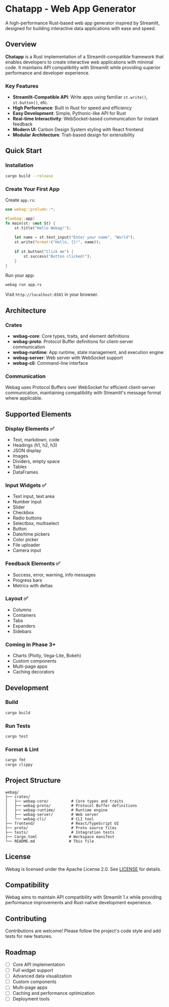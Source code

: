 # Chatapp - Web App Generator

A high-performance Rust-based web app generator inspired by Streamlit, designed for building interactive data applications with ease and speed.

## Overview

**Chatapp** is a Rust implementation of a Streamlit-compatible framework that enables developers to create interactive web applications with minimal code. It maintains API compatibility with Streamlit while providing superior performance and developer experience.

### Key Features

- **Streamlit-Compatible API**: Write apps using familiar `st.write()`, `st.button()`, etc.
- **High Performance**: Built in Rust for speed and efficiency
- **Easy Development**: Simple, Pythonic-like API for Rust
- **Real-time Interactivity**: WebSocket-based communication for instant feedback
- **Modern UI**: Carbon Design System styling with React frontend
- **Modular Architecture**: Trait-based design for extensibility

## Quick Start

### Installation

```bash
cargo build --release
```

### Create Your First App

Create `app.rs`:

```rust
use webag::prelude::*;

#[webag::app]
fn main(st: &mut St) {
    st.title("Hello Webag!");
    
    let name = st.text_input("Enter your name", "World");
    st.write(format!("Hello, {}!", name));
    
    if st.button("Click me") {
        st.success("Button clicked!");
    }
}
```

Run your app:

```bash
webag run app.rs
```

Visit `http://localhost:8501` in your browser.

## Architecture

### Crates

- **webag-core**: Core types, traits, and element definitions
- **webag-proto**: Protocol Buffer definitions for client-server communication
- **webag-runtime**: App runtime, state management, and execution engine
- **webag-server**: Web server with WebSocket support
- **webag-cli**: Command-line interface

### Communication

Webag uses Protocol Buffers over WebSocket for efficient client-server communication, maintaining compatibility with Streamlit's message format where applicable.

## Supported Elements

### Display Elements ✅
- Text, markdown, code
- Headings (h1, h2, h3)
- JSON display
- Images
- Dividers, empty space
- Tables
- DataFrames

### Input Widgets ✅
- Text input, text area
- Number input
- Slider
- Checkbox
- Radio buttons
- Selectbox, multiselect
- Button
- Date/time pickers
- Color picker
- File uploader
- Camera input

### Feedback Elements ✅
- Success, error, warning, info messages
- Progress bars
- Metrics with deltas

### Layout ✅
- Columns
- Containers
- Tabs
- Expanders
- Sidebars

### Coming in Phase 3+
- Charts (Plotly, Vega-Lite, Bokeh)
- Custom components
- Multi-page apps
- Caching decorators

## Development

### Build

```bash
cargo build
```

### Run Tests

```bash
cargo test
```

### Format & Lint

```bash
cargo fmt
cargo clippy
```

## Project Structure

```
webag/
├── crates/
│   ├── webag-core/          # Core types and traits
│   ├── webag-proto/         # Protocol Buffer definitions
│   ├── webag-runtime/       # Runtime engine
│   ├── webag-server/        # Web server
│   └── webag-cli/           # CLI tool
├── frontend/                # React/TypeScript UI
├── proto/                   # Proto source files
├── tests/                   # Integration tests
├── Cargo.toml              # Workspace manifest
└── README.md               # This file
```

## License

Webag is licensed under the Apache License 2.0. See [LICENSE](LICENSE) for details.

## Compatibility

Webag aims to maintain API compatibility with Streamlit 1.x while providing performance improvements and Rust-native development experience.

## Contributing

Contributions are welcome! Please follow the project's code style and add tests for new features.

## Roadmap

- [ ] Core API implementation
- [ ] Full widget support
- [ ] Advanced data visualization
- [ ] Custom components
- [ ] Multi-page apps
- [ ] Caching and performance optimization
- [ ] Deployment tools
